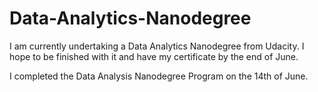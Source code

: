 # Data-Analytics-Nanodegree
I am currently undertaking a Data Analytics Nanodegree from Udacity. I hope to be finished with it and have my certificate by the end of June.


<edit>
 I completed the Data Analysis Nanodegree Program on the 14th of June. 
